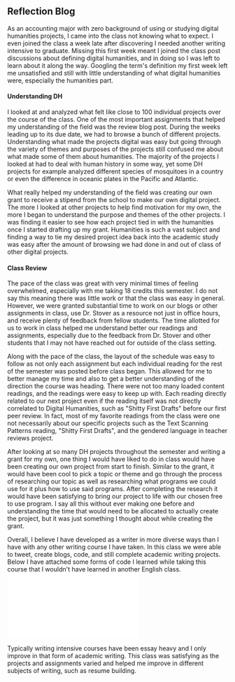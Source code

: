 ## Reflection Blog

As an accounting major with zero background of using or studying digital humanities projects, I came into the class not knowing what to expect. I even joined the class a week late after discovering I needed another writing intensive to graduate. Missing this first week meant I joined the class post discussions about defining digital humanities, and in doing so I was left to learn about it along the way. Googling the term's definition my first week left me unsatisfied and still with little understanding of what digital humanities were, especially the humanities part.

#### Understanding DH

I looked at and analyzed what felt like close to 100 individual projects over the course of the class. One of the most important assignments that helped my understanding of the field was the review blog post. During the weeks leading up to its due date, we had to browse a bunch of different projects. Understanding what made the projects digital was easy but going through the variety of themes and purposes of the projects still confused me about what made some of them about humanities. The majority of the projects I looked at had to deal with human history in some way, yet some DH projects for example analyzed different species of mosquitoes in a country or even the difference in oceanic plates in the Pacific and Atlantic.

What really helped my understanding of the field was creating our own grant to receive a stipend from the school to make our own digital project. The more I looked at other projects to help find motivation for my own, the more I began to understand the purpose and themes of the other projects. I was finding it easier to see how each project tied in with the humanities once I started drafting up my grant. Humanities is such a vast subject and finding a way to tie my desired project idea back into the academic study was easy after the amount of browsing we had done in and out of class of other digital projects. 

#### Class Review

The pace of the class was great with very minimal times of feeling overwhelmed, especially with me taking 18 credits this semester. I do not say this meaning there was little work or that the class was easy in general. However, we were granted substantial time to work on our blogs or other assignments in class, use Dr. Stover as a resource not just in office hours, and receive plenty of feedback from fellow students. The time allotted for us to work in class helped me understand better our readings and assignments, especially due to the feedback from Dr. Stover and other students that I may not have reached out for outside of the class setting.

Along with the pace of the class, the layout of the schedule was easy to follow as not only each assignment but each individual reading for the rest of the semester was posted before class began. This allowed for me to better manage my time and also to get a better understanding of the direction the course was heading. There were not too many loaded content readings, and the readings were easy to keep up with. Each reading directly related to our next project even if the reading itself was not directly correlated to Digital Humanities, such as "Shitty First Drafts" before our first peer review. In fact, most of my favorite readings from the class were one not necessarily about our specific projects such as the Text Scanning Patterns reading, "Shitty First Drafts", and the gendered language in teacher reviews project.

After looking at so many DH projects throughout the semester and writing a grant for my own, one thing I would have liked to do in class would have been creating our own project from start to finish. Similar to the grant, it would have been cool to pick a topic or theme and go through the process of researching our topic as well as researching what programs we could use for it plus how to use said programs. After completing the research it would have been satisfying to bring our project to life with our chosen free to use program. I say all this without ever making one before and understanding the time that would need to be allocated to actually create the project, but it was just something I thought about while creating the grant.

Overall, I believe I have developed as a writer in more diverse ways than I have with any other writing course I have taken. In this class we were able to tweet, create blogs, code, and still complete academic writing projects. Below I have attached some forms of code I learned while taking this course that I wouldn't have learned in another English class.
![GitHub Code](ma77rhodes.github.com/images/Github_Code.md)

Typically writing intensive courses have been essay heavy and I only improve in that form of academic writing. This class was satisfying as the projects and assignments varied and helped me improve in different subjects of writing, such as resume building.
